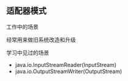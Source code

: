 ## 适配器模式

工作中的场景

经常用来做旧系统改造和升级

学习中见过的场景

* java.io.InputStreamReader(InputStream)
* java.io.OutputStreamWriter(OutputStream)